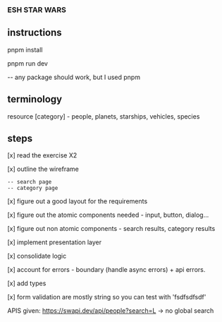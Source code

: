 ### ESH STAR WARS

## instructions

pnpm install

pnpm run dev

-- any package should work, but I used pnpm

## terminology

resource [category] - people, planets, starships, vehicles, species

## steps

[x] read the exercise X2

[x] outline the wireframe

    -- search page
    -- category page

[x] figure out a good layout for the requirements

[x] figure out the atomic components needed - input, button, dialog...

[x] figure out non atomic components - search results, category results

[x] implement presentation layer

[x] consolidate logic 

[x] account for errors - boundary (handle async errors)  + api errors. 

[x] add types

[x] form validation are mostly string so you can test with 'fsdfsdfsdf' 

APIS given: 
https://swapi.dev/api/people?search=L -> no global search
